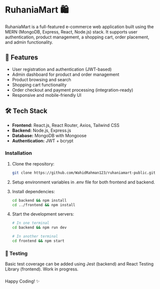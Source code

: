 # RuhaniaMart 🛍️

RuhaniaMart is a full-featured e-commerce web application built using the MERN (MongoDB, Express, React, Node.js) stack. It supports user authentication, product management, a shopping cart, order placement, and admin functionality.

## 🚀 Features

- User registration and authentication (JWT-based)
- Admin dashboard for product and order management
- Product browsing and search
- Shopping cart functionality
- Order checkout and payment processing (integration-ready)
- Responsive and mobile-friendly UI

## 🛠 Tech Stack

- **Frontend:** React.js, React Router, Axios, Tailwind CSS
- **Backend:** Node.js, Express.js
- **Database:** MongoDB with Mongoose
- **Authentication:** JWT + bcrypt

### Installation

1. Clone the repository:
   
   ```bash
   git clone https://github.com/WahidRahman123/ruhaniamart-public.git
3. Setup environment variables in .env file for both frontend and backend.
4. Install dependencies:
   ```bash
   cd backend && npm install
   cd ../frontend && npm install

5. Start the development servers:
   ```bash
   # In one terminal
   cd backend && npm run dev

   # In another terminal
   cd frontend && npm start

### 🧪 Testing
  Basic test coverage can be added using Jest (backend) and React Testing Library (frontend). Work in progress.

###  
  Happy Coding! ✨
